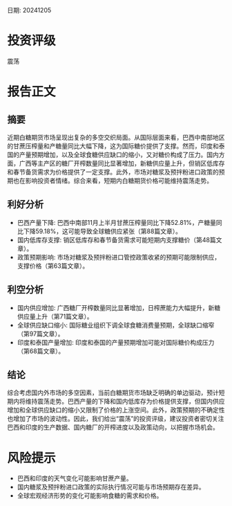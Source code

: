 
日期: 20241205

# 投资评级

震荡

# 报告正文

## 摘要

近期白糖期货市场呈现出复杂的多空交织局面。从国际层面来看，巴西中南部地区的甘蔗压榨量和产糖量同比大幅下降，这为国际糖价提供了支撑。然而，印度和泰国的产量预期增加，以及全球食糖供应缺口的缩小，又对糖价构成了压力。国内方面，广西等主产区的糖厂开榨数量同比显著增加，新糖供应量上升，但销区低库存和春节备货需求为价格提供了一定支撑。此外，市场对糖浆及预拌粉进口政策的预期也在影响投资者情绪。综合来看，短期内白糖期货价格可能维持震荡走势。

## 利好分析

* 巴西产量下降: 巴西中南部11月上半月甘蔗压榨量同比下降52.81%，产糖量同比下降59.18%，这可能导致全球糖供应紧张（第88篇文章）。
* 国内低库存支撑: 销区低库存和春节备货需求可能短期内支撑糖价（第48篇文章）。
* 政策预期影响: 市场对糖浆及预拌粉进口管控政策收紧的预期可能限制供应，支撑价格（第63篇文章）。

## 利空分析

* 国内供应增加: 广西糖厂开榨数量同比显著增加，日榨蔗能力大幅提升，新糖供应量上升（第71篇文章）。
* 全球供应缺口缩小: 国际糖业组织下调全球食糖消费量预期，全球缺口缩窄（第97篇文章）。
* 印度和泰国产量增加: 印度和泰国的产量预期增加可能对国际糖价构成压力（第68篇文章）。

## 结论

综合考虑国内外市场的多空因素，当前白糖期货市场缺乏明确的单边驱动，预计短期内将维持震荡走势。巴西产量的下降和国内低库存为价格提供支撑，但国内供应增加和全球供应缺口的缩小又限制了价格的上涨空间。此外，政策预期的不确定性也增加了市场的波动性。因此，我们给出“震荡”的投资评级，建议投资者密切关注巴西和印度的生产数据、国内糖厂的开榨进度以及政策动向，以把握市场机会。

# 风险提示

* 巴西和印度的天气变化可能影响甘蔗产量。
* 国内糖浆及预拌粉进口政策的实际执行情况可能与市场预期存在差异。
* 全球宏观经济形势的变化可能影响食糖的需求和价格。
